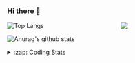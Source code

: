 ### Hi there 👋

<!--
**tao8687/tao8687** is a ✨ _special_ ✨ repository because its `README.md` (this file) appears on your GitHub profile.

Here are some ideas to get you started:

- 🔭 I’m currently working on ...
- 🌱 I’m currently learning ...
- 👯 I’m looking to collaborate on ...
- 🤔 I’m looking for help with ...
- 💬 Ask me about ...
- 📫 How to reach me: ...
- 😄 Pronouns: ...
- ⚡ Fun fact: ...
-->

<img align='right' src="https://media.giphy.com/media/M9gbBd9nbDrOTu1Mqx/giphy.gif" width="240">

  
![Top Langs](https://github-readme-stats.vercel.app/api/top-langs/?username=tao8687&layout=compact&title_color=23238E&text_color=A67D3D)

![Anurag's github stats](https://github-readme-stats.vercel.app/api?username=tao8687&show_icons=true&&text_color=A67D3D&title_color=23238E&show_icons=false&count_private=true&hide=stars)

<details>
  <summary>:zap: Coding Stats</summary>
  <br>
    
<!--START_SECTION:waka-->
![Code Time](http://img.shields.io/badge/Code%20Time-1%2C350%20hrs%2051%20mins-blue)

![Profile Views](http://img.shields.io/badge/Profile%20Views-0-blue)

**🐱 My GitHub Data** 

> 📦 1.5 MB Used in GitHub's Storage 
 > 
> 🏆 197 Contributions in the Year 2023
 > 
> 🚫 Not Opted to Hire
 > 
> 📜 50 Public Repositories 
 > 
> 🔑 22 Private Repositories 
 > 
**I'm an Early 🐤** 

```text
🌞 Morning                1066 commits        █████████████████████░░░░   83.94 % 
🌆 Daytime                84 commits          ██░░░░░░░░░░░░░░░░░░░░░░░   06.61 % 
🌃 Evening                116 commits         ██░░░░░░░░░░░░░░░░░░░░░░░   09.13 % 
🌙 Night                  4 commits           ░░░░░░░░░░░░░░░░░░░░░░░░░   00.31 % 
```
📅 **I'm Most Productive on Wednesday** 

```text
Monday                   183 commits         ████░░░░░░░░░░░░░░░░░░░░░   14.41 % 
Tuesday                  170 commits         ███░░░░░░░░░░░░░░░░░░░░░░   13.39 % 
Wednesday                236 commits         █████░░░░░░░░░░░░░░░░░░░░   18.58 % 
Thursday                 161 commits         ███░░░░░░░░░░░░░░░░░░░░░░   12.68 % 
Friday                   179 commits         ████░░░░░░░░░░░░░░░░░░░░░   14.09 % 
Saturday                 174 commits         ███░░░░░░░░░░░░░░░░░░░░░░   13.70 % 
Sunday                   167 commits         ███░░░░░░░░░░░░░░░░░░░░░░   13.15 % 
```


📊 **This Week I Spent My Time On** 

```text
🕑︎ Time Zone: Asia/Shanghai

💬 Programming Languages: 
Python                   1 hr 20 mins        █████████████░░░░░░░░░░░░   51.61 % 
Text                     41 mins             ███████░░░░░░░░░░░░░░░░░░   26.48 % 
Markdown                 17 mins             ███░░░░░░░░░░░░░░░░░░░░░░   11.32 % 
Bash                     16 mins             ███░░░░░░░░░░░░░░░░░░░░░░   10.57 % 
JSON                     0 secs              ░░░░░░░░░░░░░░░░░░░░░░░░░   00.01 % 

🔥 Editors: 
VS Code                  2 hrs 35 mins       █████████████████████████   100.00 % 

🐱‍💻 Projects: 
ChatGLM2-6B              2 hrs 25 mins       ███████████████████████░░   93.54 % 
ChatGLM-6B               10 mins             ██░░░░░░░░░░░░░░░░░░░░░░░   06.46 % 

💻 Operating System: 
Linux                    2 hrs 35 mins       █████████████████████████   100.00 % 
```

**I Mostly Code in Python** 

```text
Python                   9 repos             ████████░░░░░░░░░░░░░░░░░   31.03 % 
C++                      7 repos             ██████░░░░░░░░░░░░░░░░░░░   24.14 % 
JavaScript               2 repos             ██░░░░░░░░░░░░░░░░░░░░░░░   06.90 % 
Batchfile                1 repo              █░░░░░░░░░░░░░░░░░░░░░░░░   03.45 % 
HTML                     1 repo              █░░░░░░░░░░░░░░░░░░░░░░░░   03.45 % 
```



**Timeline**

![Lines of Code chart](https://raw.githubusercontent.com/tao8687/tao8687/master/assets/bar_graph.png)


 Last Updated on 14/07/2023 01:52:09 UTC
<!--END_SECTION:waka-->
</details>
